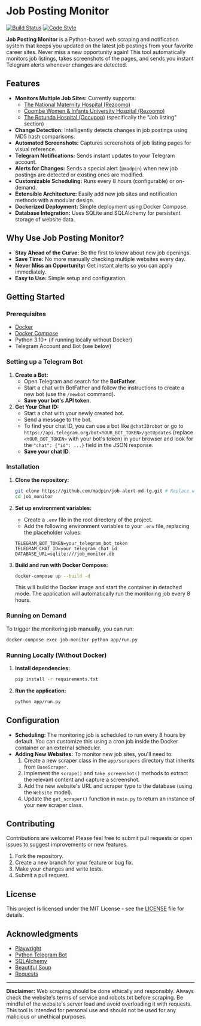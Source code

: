 # Job Posting Monitor

[![Build Status](https://img.shields.io/badge/build-passing-brightgreen)](https://github.com/yourusername/job_monitor) <!-- Replace with your build status badge if you have CI/CD -->
[![Code Style](https://img.shields.io/badge/code%20style-black-000000.svg)](https://github.com/psf/black)

**Job Posting Monitor** is a Python-based web scraping and notification system that keeps you updated on the latest job postings from your favorite career sites. Never miss a new opportunity again! This tool automatically monitors job listings, takes screenshots of the pages, and sends you instant Telegram alerts whenever changes are detected.

## Features

-   **Monitors Multiple Job Sites:** Currently supports:
    -   [The National Maternity Hospital (Rezoomo)](https://www.rezoomo.com/company/the-national-maternity-hospital/jobs/?source=iframe)
    -   [Coombe Women & Infants University Hospital (Rezoomo)](https://www.rezoomo.com/company/coombe-hospital/jobs/?source=iframe)
    -   [The Rotunda Hospital (Occupop)](https://therotundahospital.occupop-careers.com/) (specifically the "Job listing" section)
-   **Change Detection:** Intelligently detects changes in job postings using MD5 hash comparisons.
-   **Automated Screenshots:** Captures screenshots of job listing pages for visual reference.
-   **Telegram Notifications:** Sends instant updates to your Telegram account.
-   **Alerts for Changes:** Sends a special alert (`@madpin`) when new job postings are detected or existing ones are modified.
-   **Customizable Scheduling:** Runs every 8 hours (configurable) or on-demand.
-   **Extensible Architecture:** Easily add new job sites and notification methods with a modular design.
-   **Dockerized Deployment:** Simple deployment using Docker Compose.
-   **Database Integration:** Uses SQLite and SQLAlchemy for persistent storage of website data.

## Why Use Job Posting Monitor?

-   **Stay Ahead of the Curve:** Be the first to know about new job openings.
-   **Save Time:** No more manually checking multiple websites every day.
-   **Never Miss an Opportunity:** Get instant alerts so you can apply immediately.
-   **Easy to Use:** Simple setup and configuration.

## Getting Started

### Prerequisites

-   [Docker](https://www.docker.com/products/docker-desktop)
-   [Docker Compose](https://docs.docker.com/compose/install/)
-   Python 3.10+ (if running locally without Docker)
-   Telegram Account and Bot (see below)

### Setting up a Telegram Bot

1. **Create a Bot:**
    -   Open Telegram and search for the **BotFather**.
    -   Start a chat with BotFather and follow the instructions to create a new bot (use the `/newbot` command).
    -   **Save your bot's API token**.
2. **Get Your Chat ID:**
    -   Start a chat with your newly created bot.
    -   Send a message to the bot.
    -   To find your chat ID, you can use a bot like `@chatIDrobot` or go to `https://api.telegram.org/bot<YOUR_BOT_TOKEN>/getUpdates` (replace `<YOUR_BOT_TOKEN>` with your bot's token) in your browser and look for the `"chat": {"id": ...}` field in the JSON response.
    -   **Save your chat ID**.

### Installation

1. **Clone the repository:**

    ```bash
    git clone https://github.com/madpin/job-alert-md-tg.git # Replace with your repo URL
    cd job_monitor
    ```

2. **Set up environment variables:**

    -   Create a `.env` file in the root directory of the project.
    -   Add the following environment variables to your `.env` file, replacing the placeholder values:

    ```
    TELEGRAM_BOT_TOKEN=your_telegram_bot_token
    TELEGRAM_CHAT_ID=your_telegram_chat_id
    DATABASE_URL=sqlite:///job_monitor.db
    ```

3. **Build and run with Docker Compose:**

    ```bash
    docker-compose up --build -d
    ```

    This will build the Docker image and start the container in detached mode. The application will automatically run the monitoring job every 8 hours.

### Running on Demand

To trigger the monitoring job manually, you can run:

```bash
docker-compose exec job-monitor python app/run.py
```

### Running Locally (Without Docker)

1. **Install dependencies:**

    ```bash
    pip install -r requirements.txt
    ```

2. **Run the application:**

    ```bash
    python app/run.py
    ```

## Configuration

-   **Scheduling:** The monitoring job is scheduled to run every 8 hours by default. You can customize this using a cron job inside the Docker container or an external scheduler.
-   **Adding New Websites:** To monitor new job sites, you'll need to:
    1. Create a new scraper class in the `app/scrapers` directory that inherits from `BaseScraper`.
    2. Implement the `scrape()` and `take_screenshot()` methods to extract the relevant content and capture a screenshot.
    3. Add the new website's URL and scraper type to the database (using the `Website` model).
    4. Update the `get_scraper()` function in `main.py` to return an instance of your new scraper class.

## Contributing

Contributions are welcome! Please feel free to submit pull requests or open issues to suggest improvements or new features.

1. Fork the repository.
2. Create a new branch for your feature or bug fix.
3. Make your changes and write tests.
4. Submit a pull request.

## License

This project is licensed under the MIT License - see the [LICENSE](LICENSE) file for details.

## Acknowledgments

-   [Playwright](https://playwright.dev/)
-   [Python Telegram Bot](https://python-telegram-bot.org/)
-   [SQLAlchemy](https://www.sqlalchemy.org/)
-   [Beautiful Soup](https://www.crummy.com/software/BeautifulSoup/bs4/doc/)
-   [Requests](https://requests.readthedocs.io/en/master/)

---

**Disclaimer:** Web scraping should be done ethically and responsibly. Always check the website's terms of service and robots.txt before scraping. Be mindful of the website's server load and avoid overloading it with requests. This tool is intended for personal use and should not be used for any malicious or unethical purposes.
